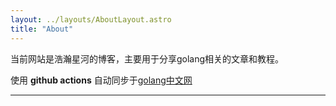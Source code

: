 ```yaml
---
layout: ../layouts/AboutLayout.astro
title: "About"
---
```


当前网站是浩瀚星河的博客，主要用于分享golang相关的文章和教程。

使用 **github actions** 自动同步于[golang中文网](https://www.golangblog.com/)

<hr class="my-6 border-dashed" />

<div class="giscus mt-32"></div>

<script
      src="https://giscus.app/client.js"
      data-repo="codepzj/golangblog"
      data-repo-id="R_kgDOPY2YUA"
      data-category="Show and tell"
      data-category-id="DIC_kwDOPY2YUM4Ct43J"
      data-mapping="pathname"
      data-strict="0"
      data-reactions-enabled="1"
      data-emit-metadata="1"
      data-input-position="bottom"
      data-theme="light"
      data-lang="zh-CN"
      data-loading="lazy"
      crossorigin="anonymous"
      async
      data-reactions-enabled="0">
</script>

